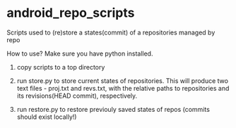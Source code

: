 # android_repo_scripts
Scripts used to (re)store a states(commit) of a repositories managed by repo

How to use? Make sure you have python installed.

1) copy scripts to a top directory

2) run store.py to store current states of repositories. This will produce two text files - proj.txt and revs.txt, with the relative paths to repositories and its revisions(HEAD commit), respectively.

3) run restore.py to restore previouly saved states of repos (commits should exist locally!)
